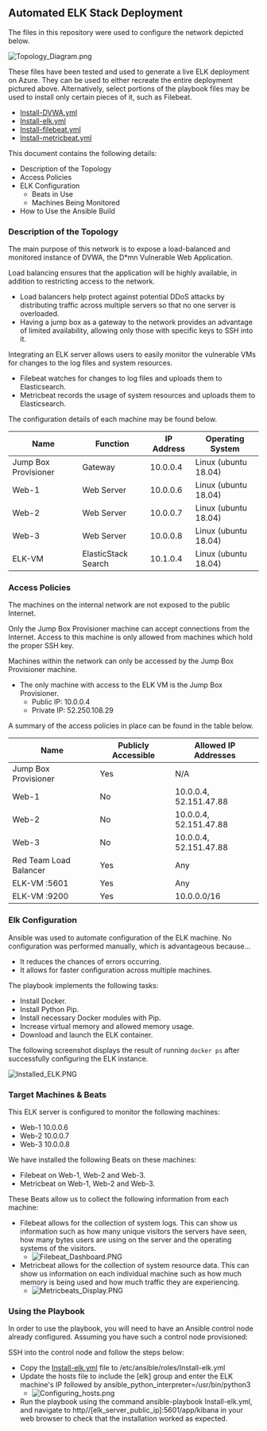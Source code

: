 ## Automated ELK Stack Deployment

The files in this repository were used to configure the network depicted below.

![Topology_Diagram.png](Images/Topology_Diagram.png)

These files have been tested and used to generate a live ELK deployment on Azure. They can be used to either recreate the entire deployment pictured above. Alternatively, select portions of the playbook files may be used to install only certain pieces of it, such as Filebeat.

  - [Install-DVWA.yml](https://github.com/RyanIch/Cybersecurity_Project_1/blob/df18046fce4d5dbf09b6d30a6f8cbc1e1da8d29d/Playbooks/Install-dvwa.yml)
  - [Install-elk.yml](https://github.com/RyanIch/Cybersecurity_Project_1/blob/df18046fce4d5dbf09b6d30a6f8cbc1e1da8d29d/Playbooks/Install-elk.yml)
  - [Install-filebeat.yml](https://github.com/RyanIch/Cybersecurity_Project_1/blob/1994590fef016aaf570fc1f2c4e886397b1c3c6b/Playbooks/Install-filebeat.yml)
  - [Install-metricbeat.yml](https://github.com/RyanIch/Cybersecurity_Project_1/blob/df18046fce4d5dbf09b6d30a6f8cbc1e1da8d29d/Playbooks/Install-metricbeat.yml)

This document contains the following details:
- Description of the Topology
- Access Policies
- ELK Configuration
  - Beats in Use
  - Machines Being Monitored
- How to Use the Ansible Build


### Description of the Topology

The main purpose of this network is to expose a load-balanced and monitored instance of DVWA, the D*mn Vulnerable Web Application.

Load balancing ensures that the application will be highly available, in addition to restricting access to the network.
- Load balancers help protect against potential DDoS attacks by distributing traffic across multiple servers so that no one server is overloaded.
- Having a jump box as a gateway to the network provides an advantage of limited availability, allowing only those with specific keys to SSH into it.

Integrating an ELK server allows users to easily monitor the vulnerable VMs for changes to the log files and system resources.
- Filebeat watches for changes to log files and uploads them to Elasticsearch.
- Metricbeat records the usage of system resources and uploads them to Elasticsearch.

The configuration details of each machine may be found below.

| Name                 | Function            | IP Address | Operating System     |
|----------------------|---------------------|------------|----------------------|
| Jump Box Provisioner | Gateway             | 10.0.0.4   | Linux (ubuntu 18.04) |
| Web-1                | Web Server          | 10.0.0.6   | Linux (ubuntu 18.04) |
| Web-2                | Web Server          | 10.0.0.7   | Linux (ubuntu 18.04) |
| Web-3                | Web Server          | 10.0.0.8   | Linux (ubuntu 18.04) |
| ELK-VM               | ElasticStack Search | 10.1.0.4   | Linux (ubuntu 18.04) |

### Access Policies

The machines on the internal network are not exposed to the public Internet. 

Only the Jump Box Provisioner machine can accept connections from the Internet. Access to this machine is only allowed from machines which hold the proper SSH key.

Machines within the network can only be accessed by the Jump Box Provisioner machine.
- The only machine with access to the ELK VM is the Jump Box Provisioner.
  - Public IP: 10.0.0.4
  - Private IP: 52.250.108.29

A summary of the access policies in place can be found in the table below.

| Name                   | Publicly Accessible | Allowed IP Addresses   |
|------------------------|---------------------|------------------------|
| Jump Box Provisioner   | Yes                 | N/A                    |
| Web-1                  | No                  | 10.0.0.4, 52.151.47.88 |
| Web-2                  | No                  | 10.0.0.4, 52.151.47.88 |
| Web-3                  | No                  | 10.0.0.4, 52.151.47.88 |
| Red Team Load Balancer | Yes                 | Any                    |
| ELK-VM :5601           | Yes                 | Any                    |
| ELK-VM :9200           | Yes                 | 10.0.0.0/16            |

### Elk Configuration

Ansible was used to automate configuration of the ELK machine. No configuration was performed manually, which is advantageous because...
- It reduces the chances of errors occurring. 
- It allows for faster configuration across multiple machines.

The playbook implements the following tasks:
- Install Docker.
- Install Python Pip.
- Install necessary Docker modules with Pip.
- Increase virtual memory and allowed memory usage.
- Download and launch the ELK container.

The following screenshot displays the result of running `docker ps` after successfully configuring the ELK instance.

![Installed_ELK.PNG](Images/Installed_ELK.PNG)

### Target Machines & Beats
This ELK server is configured to monitor the following machines:
- Web-1 10.0.0.6
- Web-2 10.0.0.7
- Web-3 10.0.0.8

We have installed the following Beats on these machines:
- Filebeat on Web-1, Web-2 and Web-3.
- Metricbeat on Web-1, Web-2 and Web-3.

These Beats allow us to collect the following information from each machine:
- Filebeat allows for the collection of system logs. This can show us information such as how many unique visitors the servers have seen, how many bytes users are using on the server and the operating systems of the visitors.
  - ![Filebeat_Dashboard.PNG](Images/Filebeat_Dashboard.PNG)
- Metricbeat allows for the collection of system resource data. This can show us information on each individual machine such as how much memory is being used and how much traffic they are experiencing. 
  - ![Metricbeats_Display.PNG](Images/Metricbeats_Display.PNG)

### Using the Playbook
In order to use the playbook, you will need to have an Ansible control node already configured. Assuming you have such a control node provisioned: 

SSH into the control node and follow the steps below:
- Copy the [Install-elk.yml](https://github.com/RyanIch/Cybersecurity_Project_1/blob/df18046fce4d5dbf09b6d30a6f8cbc1e1da8d29d/Playbooks/Install-elk.yml) file to /etc/ansible/roles/Install-elk.yml
- Update the hosts file to include the [elk] group and enter the ELK machine's IP followed by ansible_python_interpreter=/usr/bin/python3
  - ![Configuring_hosts.png](Images/Configuring_hosts.png)
- Run the playbook using the command ansible-playbook Install-elk.yml, and navigate to http//[elk_server_public_ip]:5601/app/kibana in your web browser to check that the installation worked as expected.
